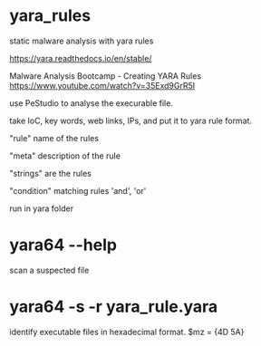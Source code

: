 # yara_rules
static malware analysis with yara rules

https://yara.readthedocs.io/en/stable/

Malware Analysis Bootcamp - Creating YARA Rules
https://www.youtube.com/watch?v=35Exd9GrR5I


use PeStudio to analyse the execurable file. 

take IoC, key words, web links, IPs, and put it to yara rule format. 

"rule" name of the rules

"meta" description of the rule

"strings" are the rules

"condition" matching rules 'and', 'or'

run in yara folder

# yara64 --help

scan a suspected file

# yara64 -s -r yara_rule.yara <malware fle path and name>


identify executable files in hexadecimal format.
$mz = {4D 5A}
